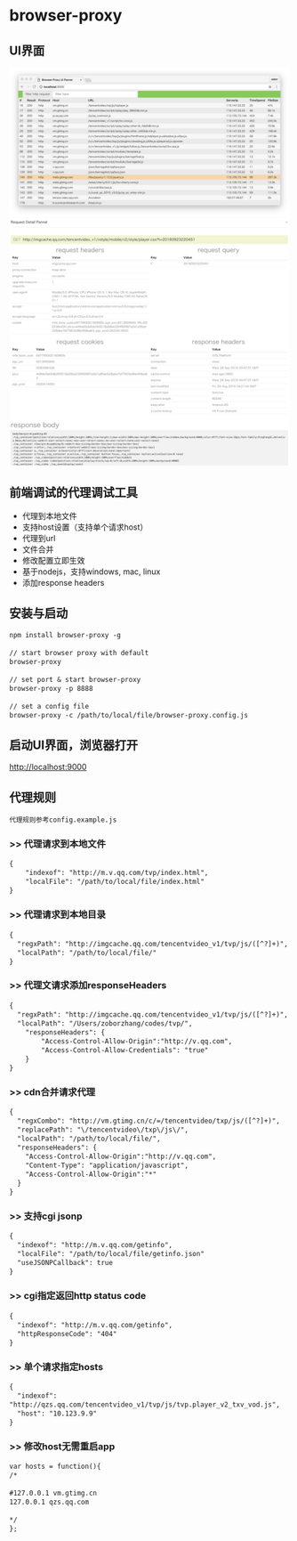 # browser-proxy

## UI界面
![Alt text](./images/pannel.png "UI界面")
![Alt text](./images/resp.png "响应界面")

## 前端调试的代理调试工具
* 代理到本地文件
* 支持host设置（支持单个请求host）
* 代理到url
* 文件合并
* 修改配置立即生效
* 基于nodejs，支持windows, mac, linux
* 添加response headers


## 安装与启动
```
npm install browser-proxy -g

// start browser proxy with default
browser-proxy

// set port & start browser-proxy
browser-proxy -p 8888

// set a config file
browser-proxy -c /path/to/local/file/browser-proxy.config.js
```
## 启动UI界面，浏览器打开

[http://localhost:9000](http://localhost:9000)

## 代理规则

`代理规则参考config.example.js`

### >> 代理请求到本地文件
```
{
	"indexof": "http://m.v.qq.com/tvp/index.html",
	"localFile": "/path/to/local/file/index.html"
}
```
### >> 代理请求到本地目录
```
{
  "regxPath": "http://imgcache.qq.com/tencentvideo_v1/tvp/js/([^?]+)",
  "localPath": "/path/to/local/file/"
}
```
### >> 代理文请求添加responseHeaders
```
{
  "regxPath": "http://imgcache.qq.com/tencentvideo_v1/tvp/js/([^?]+)",
  "localPath": "/Users/zoborzhang/codes/tvp/",
	"responseHeaders": {
		"Access-Control-Allow-Origin":"http://v.qq.com",
		"Access-Control-Allow-Credentials": "true"
	}
}
```
### >> cdn合并请求代理
```
{
  "regxCombo": "http://vm.gtimg.cn/c/=/tencentvideo/txp/js/([^?]+)",
  "replacePath": "\/tencentvideo\/txp\/js\/",
  "localPath": "/path/to/local/file/",
  "responseHeaders": {
	"Access-Control-Allow-Origin":"http://v.qq.com",
	"Content-Type": "application/javascript",
    "Access-Control-Allow-Origin":"*"
  }
}
```
### >> 支持cgi jsonp
```
{
  "indexof": "http://m.v.qq.com/getinfo",
  "localFile": "/path/to/local/file/getinfo.json"
  "useJSONPCallback": true
}
```
### >> cgi指定返回http status code
```
{
  "indexof": "http://m.v.qq.com/getinfo",
  "httpResponseCode": "404"
}
```
### >> 单个请求指定hosts
```
{
  "indexof": "http://qzs.qq.com/tencentvideo_v1/tvp/js/tvp.player_v2_txv_vod.js",
  "host": "10.123.9.9"
}
```
### >> 修改host无需重启app
```
var hosts = function(){
/*

#127.0.0.1 vm.gtimg.cn
127.0.0.1 qzs.qq.com

*/
};
```